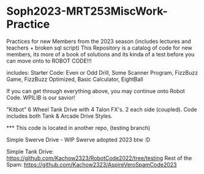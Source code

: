 # Soph2023-MRT253MiscWork-Practice
Practices for new Members from the 2023 season (includes lectures and teachers + broken sql script)
This Repository is a catalog of code for new members, its more of a book of solutions and its kinda of a test before you can move onto to ROBOT CODE!!!

includes:
  Starter Code:
    Even or Odd Drill,
    Some Scanner Program,
    FizzBuzz Game,
    FizzBuzz Optimized,
    Basic Calculator,
  	EightBall

If you can get through everything above, you may continue onto Robot Code. WPILIB is our savior! 

  "Kitbot" 6 Wheel Tank Drive with 4 Talon FX's. 2 each side (coupled). Code includes both Tank & Arcade Drive Styles.

  *** This code is located in another repo, (testing branch)

  Simple Swerve Drive - WIP
  Swerve adopted 2023 btw :D

  Simple Tank Drive: https://github.com/Kachow2323/RobotCode2022/tree/testing 
  Rest of the Spam: https://github.com/Kachow2323/AspireVeroSpamCode2023
